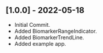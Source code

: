## [1.0.0] - 2022-05-18
* Initial Commit.
* Added BiomarkerRangeIndicator.
* Added BiomarkerTrendLine.
* Added example app.

